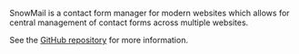SnowMail is a contact form manager for modern websites which allows for central management of contact forms across multiple websites.

See the [GitHub repository](https://github.com/TrueWinter/snowmail) for more information.